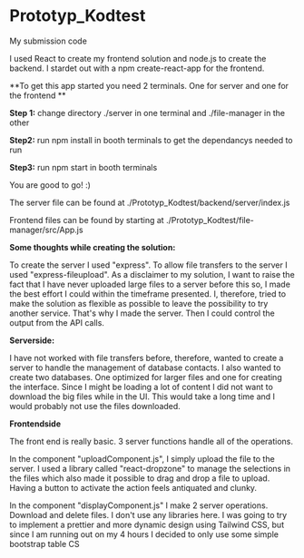 # Prototyp_Kodtest
 My submission code

I used React to create my frontend solution and node.js to create the backend. I stardet out with a npm create-react-app for the frontend. 

**To get this app started you need 2 terminals. One for server and one for the frontend **

**Step 1:** change directory ./server in one terminal and ./file-manager in the other

**Step2:** run npm install in booth terminals to get the dependancys needed to run

**Step3:** run npm start in booth terminals 

You are good to go! :) 

The server file can be found at ./Prototyp_Kodtest/backend/server/index.js

Frontend files can be found by starting at ./Prototyp_Kodtest/file-manager/src/App.js



**Some thoughts while creating the solution:**

To create the server I used "express". To allow file transfers to the server I used "express-fileupload". 
As a disclaimer to my solution, I want to raise the fact that I have never uploaded large files to a server before this so, I made the best effort I could within the timeframe presented. 
I, therefore, tried to make the solution as flexible as possible to leave the possibility to try another service. 
That's why I made the server. Then I could control the output from the API calls. 


**Serverside:**

I have not worked with file transfers before, therefore, wanted to create a server to handle the management of database contacts. 
I also wanted to create two databases. One optimized for larger files and one for creating the interface. 
Since I might be loading a lot of content I did not want to download the big files while in the UI.
This would take a long time and I would probably not use the files downloaded. 

**Frontendside**

The front end is really basic. 3 server functions handle all of the operations. 

In the component "uploadComponent.js", I simply upload the file to the server. 
I used a library called "react-dropzone" to manage the selections in the files which also made it possible to drag and drop a file to upload. 
Having a button to activate the action feels antiquated and clunky. 

In the component "displayComponent.js" I make 2 server operations. Download and delete files. 
I don't use any libraries here. I was going to try to implement a prettier and more dynamic design using Tailwind CSS, but since I am running out on my 4 hours I decided to only use some simple bootstrap table CS




